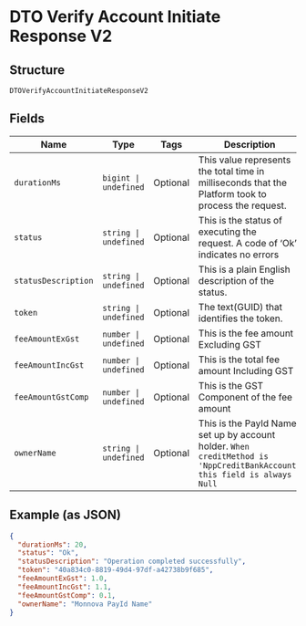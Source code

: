 
# DTO Verify Account Initiate Response V2

## Structure

`DTOVerifyAccountInitiateResponseV2`

## Fields

| Name | Type | Tags | Description |
|  --- | --- | --- | --- |
| `durationMs` | `bigint \| undefined` | Optional | This value represents the total time in milliseconds that the Platform took to process the request. |
| `status` | `string \| undefined` | Optional | This is the status of executing the request.&nbsp;A code of ‘Ok’ indicates no errors |
| `statusDescription` | `string \| undefined` | Optional | This is a plain English description of the status. |
| `token` | `string \| undefined` | Optional | The text(GUID) that identifies the token. |
| `feeAmountExGst` | `number \| undefined` | Optional | This is the fee amount Excluding GST |
| `feeAmountIncGst` | `number \| undefined` | Optional | This is the total fee amount Including GST |
| `feeAmountGstComp` | `number \| undefined` | Optional | This is the GST Component of the fee amount |
| `ownerName` | `string \| undefined` | Optional | This is the PayId Name set up by account holder. `When creditMethod is 'NppCreditBankAccount' this field is always Null` |

## Example (as JSON)

```json
{
  "durationMs": 20,
  "status": "Ok",
  "statusDescription": "Operation completed successfully",
  "token": "40a834c0-8819-49d4-97df-a42738b9f685",
  "feeAmountExGst": 1.0,
  "feeAmountIncGst": 1.1,
  "feeAmountGstComp": 0.1,
  "ownerName": "Monnova PayId Name"
}
```

